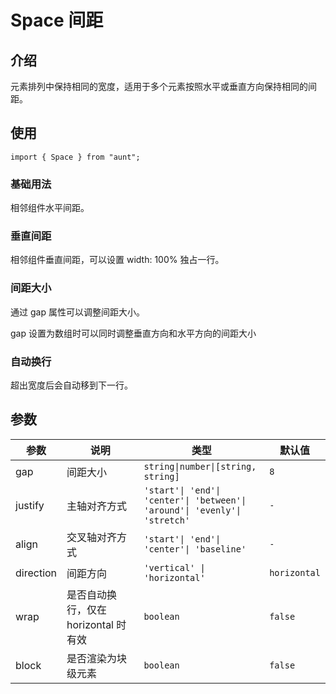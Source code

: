 # Space 间距

<code hidden="hidden" src="./demos/demo.tsx"></code>

## 介绍

元素排列中保持相同的宽度，适用于多个元素按照水平或垂直方向保持相同的间距。

## 使用

```tsx
import { Space } from "aunt";
```

### 基础用法

相邻组件水平间距。
<code src="./demos/demo-base.tsx"></code>

### 垂直间距

相邻组件垂直间距，可以设置 width: 100% 独占一行。
<code src="./demos/demo-direction.tsx"></code>

### 间距大小

通过 gap 属性可以调整间距大小。

gap 设置为数组时可以同时调整垂直方向和水平方向的间距大小
<code src="./demos/demo-gap.tsx"></code>

### 自动换行

超出宽度后会自动移到下一行。
<code src="./demos/demo-wrap.tsx"></code>

## 参数

| 参数      | 说明                                 | 类型                                                                        | 默认值       |
| --------- | ------------------------------------ | --------------------------------------------------------------------------- | ------------ |
| gap       | 间距大小                             | `string\|number\|[string, string]`                                          | `8`          |
| justify   | 主轴对齐方式                         | `'start'\| 'end'\| 'center'\| 'between'\| 'around'\| 'evenly'\| 'stretch' ` | `-`          |
| align     | 交叉轴对齐方式                       | `'start'\| 'end'\| 'center'\| 'baseline'`                                   | `-`          |
| direction | 间距方向                             | `'vertical' \| 'horizontal'`                                                | `horizontal` |
| wrap      | 是否自动换行，仅在 horizontal 时有效 | `boolean`                                                                   | `false`      |
| block     | 是否渲染为块级元素                   | `boolean`                                                                   | `false`      |
